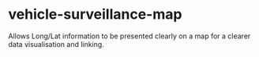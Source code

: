 # vehicle-surveillance-map
Allows Long/Lat information to be presented clearly on a map for a clearer data visualisation and linking.
